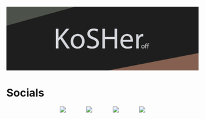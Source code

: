 <img src="https://raw.githubusercontent.com/KoSHeroff/KoSHeroff/main/src/header.jpg"></img>

# Socials
<p align='center'>
<a href="https://www.instagram.com/offkosher/" style="margin: 10px;"><img height="30" src="https://cdn-icons-png.flaticon.com/512/2111/2111463.png"></a>ᅠ ᅠ
<a href="https://vk.com/offkosher/" style="margin: 10px;"><img height="30" src="https://cdn-icons-png.flaticon.com/512/2111/2111712.png"></a>ᅠ ᅠ
<a href="https://t.me/offkosher" style="margin: 10px;"><img height="30" src="https://cdn-icons-png.flaticon.com/512/2111/2111646.png"></a>ᅠ ᅠ
<a href="https://open.spotify.com/user/64s4dcqbqha23nmpvbt3i4dgl?si=1b9dc3bdb3e34093" style="margin: 10px;"><img height="30" src="https://cdn-icons-png.flaticon.com/512/2111/2111624.png"></a>
</p>
